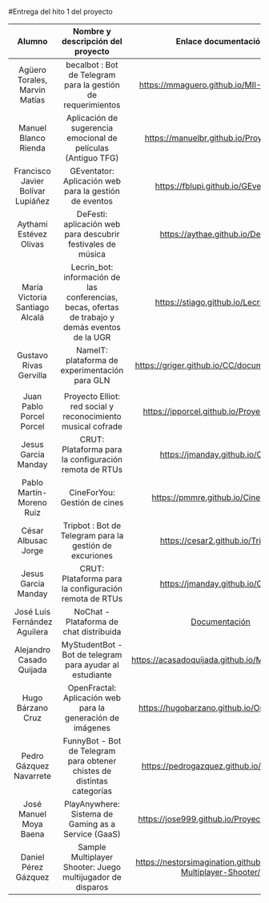 #Entrega del hito 1 del proyecto

| Alumno  | Nombre y descripción del proyecto  | Enlace documentación| Enlace a proyecto | Actualización |
|:-:|:-:|:-:|:-:|:-:|
|Agüero Torales, Marvin Matías |becalbot : Bot de Telegram para la gestión de requerimientos |https://mmaguero.github.io/MII-CC16-17/ |https://github.com/mmaguero/MII-CC16-17.git |
|Manuel Blanco Rienda| Aplicación de sugerencia emocional de películas (Antiguo TFG) | https://manuelbr.github.io/Proyecto_CC/ |https://github.com/manuelbr/Proyecto_CC |
| Francisco Javier Bolívar Lupiáñez | GEventator: Aplicación web para la gestión de eventos | https://fblupi.github.io/GEventator/ | https://github.com/fblupi/GEventator |
| Aythami Estévez Olivas | DeFesti: aplicación web para descubrir festivales de música | https://aythae.github.io/DeFesti/ | https://github.com/AythaE/DeFesti |
| María Victoria Santiago Alcalá | Lecrin_bot: información de las conferencias, becas, ofertas de trabajo y demás eventos de la UGR | https://stiago.github.io/Lecrin_Bot/ | https://github.com/STiago/Lecrin_Bot||
|Gustavo Rivas Gervilla| NameIT: plataforma de experimentación para GLN | https://griger.github.io/CC/documentos/hito1 | https://github.com/Griger/CC | |
| |
| Juan Pablo Porcel Porcel | Proyecto Elliot: red social y reconocimiento musical cofrade | https://jpporcel.github.io/Proyecto-Elliot/ | https://github.com/JPPorcel/Proyecto-Elliot ||
| Jesus Garcia Manday |CRUT: Plataforma para la configuración remota de RTUs | https://jmanday.github.io/CRUT/ | https://github.com/jmanday/CRUT |
| Pablo Martín-Moreno Ruiz | CineForYou: Gestión de cines | https://pmmre.github.io/CineForYou/ | https://github.com/pmmre/CineForYou |
| César Albusac Jorge | Tripbot : Bot de Telegram para la gestión de excuriones | https://cesar2.github.io/Tripbot/ | https://github.com/cesar2/Tripbot |
| Jesus Garcia Manday |CRUT: Plataforma para la configuración remota de RTUs | https://jmanday.github.io/CRUT/ | https://github.com/jmanday/CRUT |
|José Luis Fernández Aguilera|NoChat - Plataforma de chat distribuida|[Documentación](https://okynos.github.io/ProyectoCC/)|[Nochat](https://github.com/okynos/ProyectoCC)||
|Alejandro Casado Quijada|MyStudentBot - Bot de telegram para ayudar al estudiante|https://acasadoquijada.github.io/MyStudentBot|https://github.com/acasadoquijada/MyStudentBot||
|Hugo Bárzano Cruz|OpenFractal: Aplicación web para la generación de imágenes|https://hugobarzano.github.io/OpenFractal/|https://github.com/hugobarzano/OpenFractal||
|Pedro Gázquez Navarrete |FunnyBot - Bot de Telegram para obtener chistes de distintas categorías|https://pedrogazquez.github.io/FunnyBot/|https://github.com/pedrogazquez/FunnyBot||
| José Manuel Moya Baena  | PlayAnywhere: Sistema de Gaming as a Service (GaaS) | https://jose999.github.io/ProyectoCC2016/ | https://github.com/jose999/ProyectoCC2016 ||
| Daniel Pérez Gázquez  | Sample Multiplayer Shooter: Juego multijugador de disparos | https://nestorsimagination.github.io/Sample-Multiplayer-Shooter/ | https://github.com/NestorsImagination/Sample-Multiplayer-Shooter/ ||
